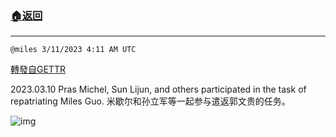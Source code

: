 ###  [:house:返回](README.md)
---


`@miles 3/11/2023 4:11 AM UTC`

[轉發自GETTR](https://gettr.com/post/p2b42ind77d)

2023.03.10 Pras Michel, Sun Lijun, and others participated in the task of repatriating Miles Guo.
米歇尔和孙立军等一起参与遣返郭文贵的任务。

![img](https://media.gettr.com/group12/getter/2023/03/11/04/f78f7bed-de7f-1ee1-f905-6641017aa12d/out.jpg)
